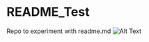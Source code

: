 # README_Test
Repo to experiment with readme.md
![Alt Text](https://media.giphy.com/media/ZETNN2iAH3ujom8zOP/giphy.gif)